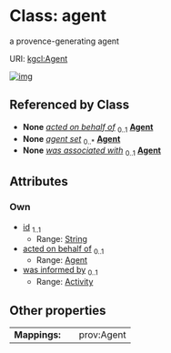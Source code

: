 
# Class: agent


a provence-generating agent

URI: [kgcl:Agent](http://w3id.org/kgcl/Agent)


[![img](https://yuml.me/diagram/nofunky;dir:TB/class/[Activity]<was%20informed%20by%200..1-%20[Agent&#124;id:string],[Agent]<acted%20on%20behalf%20of%200..1-%20[Agent],[Activity]-%20was%20associated%20with%200..1>[Agent],[Activity])](https://yuml.me/diagram/nofunky;dir:TB/class/[Activity]<was%20informed%20by%200..1-%20[Agent&#124;id:string],[Agent]<acted%20on%20behalf%20of%200..1-%20[Agent],[Activity]-%20was%20associated%20with%200..1>[Agent],[Activity])

## Referenced by Class

 *  **None** *[acted on behalf of](acted_on_behalf_of.md)*  <sub>0..1</sub>  **[Agent](Agent.md)**
 *  **None** *[agent set](agent_set.md)*  <sub>0..\*</sub>  **[Agent](Agent.md)**
 *  **None** *[was associated with](was_associated_with.md)*  <sub>0..1</sub>  **[Agent](Agent.md)**

## Attributes


### Own

 * [id](id.md)  <sub>1..1</sub>
     * Range: [String](types/String.md)
 * [acted on behalf of](acted_on_behalf_of.md)  <sub>0..1</sub>
     * Range: [Agent](Agent.md)
 * [was informed by](was_informed_by.md)  <sub>0..1</sub>
     * Range: [Activity](Activity.md)

## Other properties

|  |  |  |
| --- | --- | --- |
| **Mappings:** | | prov:Agent |

